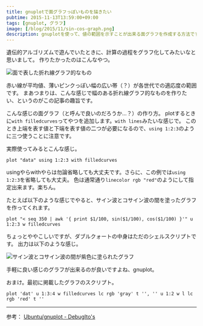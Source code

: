 ```yaml
---
title: gnuplotで面グラフっぽいものを描きたい
pubtime: 2015-11-13T13:59:00+09:00
tags: [gnuplot, グラフ]
image: [/blog/2015/11/sin-cos-graph.png]
description: gnuplotを使って、値の範囲を示すことが出来る面グラフを作成する方法です。
---
```


遺伝的アルゴリズムで遊んでいたときに、計算の過程をグラフ化してみたいなと思いまして。
作りたかったのはこんなやつ。

![面で表した折れ線グラフ的なもの](/blog/2015/11/genetic-graph.png "640x480")

赤い線が平均値、薄いピンクっぽい幅の広い帯（？）が各世代での適応度の範囲です。
まあつまりは、こんな感じで幅のある折れ線グラフ的なものを作りたい、というのがこの記事の趣旨です。

こんな感じの面グラフ（と呼んで良いのだろうか…？）の作り方。
plotするときに`with filledcurves`ってやつを追加します。`with lines`みたいな感じで。
このとき上端を表す値と下端を表す値の二つが必要になるので、`using 1:2:3`のように三つ使うことに注意です。

実際使ってみるとこんな感じ。
``` gnuplot
plot "data" using 1:2:3 with filledcurves
```
usingやらwithやらは勿論省略しても大丈夫です。さらに、この例では`using 1:2:3`を省略しても大丈夫。
色は通常通り`linecolor rgb "red"`のようにして指定出来ます。楽ちん。

たとえば以下のような感じでやると、サイン波とコサイン波の間を塗ったグラフを作ってくれます。
``` gnuplot
plot "< seq 350 | awk '{ print $1/100, sin($1/100), cos($1/100) }'" u 1:2:3 w filledcurves
```
ちょっとややこしいですが、ダブルクォートの中身はただのシェルスクリプトです。
出力は以下のような感じ。

![サイン波とコサイン波の間が紫色に塗られたグラフ](/blog/2015/11/sin-cos-graph.png "640x480")

手軽に良い感じのグラフが出来るのが良いですよね、gnuplot。


おまけ。最初に掲載したグラフのスクリプト。
``` gnuplot
plot 'dat' u 1:3:4 w filledcurves lc rgb 'gray' t '', '' u 1:2 w l lc rgb 'red' t ''
```

---

参考： [Ubuntu/gnuplot - DebugIto's](http://debugitos.main.jp/index.php?Ubuntu%2Fgnuplot#h65a82e5)
